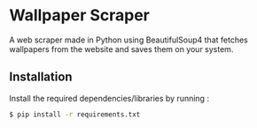 # Wallpaper Scraper
A web scraper made in Python using BeautifulSoup4 that fetches wallpapers from the website and saves them on your system.

## Installation
Install the required dependencies/libraries by running  :

```bash
$ pip install -r requirements.txt
```
